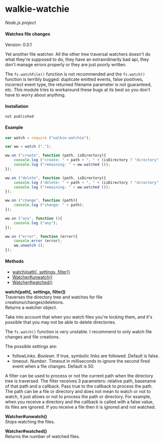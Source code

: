 walkie-watchie
==============

_Node.js project_

#### Watches file changes ####

Version: 0.0.1

Yet another file watcher. All the other tree traversal watchers doesn't do what they're supposed to do, they have an extraordinarily bad api, they don't manage errors properly or they are just poorly written.

The `fs.watchFile()` function is not recommended and the `fs.watch()` function is terribly bugged: duplicate emitted events, false positives, incorrect event type, the returned filename parameter is not guaranteed, etc. This module tries to workaround these bugs at its best so you don't have to worry about anything.

#### Installation ####

```
not published
```

#### Example ####

```javascript
var watch = require ("walkie-watchie");

var ww = watch (".");

ww.on ("create", function (path, isDirectory){
	console.log ("create: " + path + ", " + (isDirectory ? "directory" : "file"));
	console.log ("remaining: " + ww.watched ());
});

ww.on ("delete", function (path, isDirectory){
	console.log ("delete: " + path + ", " + (isDirectory ? "directory" : "file"));
	console.log ("remaining: " + ww.watched ());
});

ww.on ("change", function (path){
	console.log ("change: " + path);
});

ww.on ("any", function (){
	console.log ("any");
});

ww.on ("error", function (error){
	console.error (error);
	ww.unwatch ();
});
```

#### Methods ####

- [watch(path[, settings, filter])](#watch)
- [Watcher#unwatch()](#unwatch)
- [Watcher#watched()](#watched)

<a name="watch"></a>
__watch(path[, settings, filter])__  
Traverses the directory tree and watches for file creations/changes/deletions.   
Returns a watcher object.

Take into account that when you watch files you're locking them, and it's possible that you may not be able to delete directories.

The `fs.watch()` function is very unstable. I recommend to only watch file changes and file creations.

The possible settings are:
- followLinks. _Boolean_. If true, symbolic links are followed. Default is false.
- timeout. _Number_. Timeout in milliseconds to ignore the second fired event when a file changes. Default is 50.

A filter can be used to process or not the current path when the directory tree is traversed. The filter receives 3 parameters: relative path, basename of that path and a callback. Pass true to the callback to process the path. The path can be a file or directory and does not mean to watch or not to watch, it just allows or not to process the path or directory. For example, when you receive a directory and the callback is called with a false value, its files are ignored. If you receive a file then it is ignored and not watched.

<a name="unwatch"></a>
__Watcher#unwatch()__  
Stops watching the files.

<a name="watched"></a>
__Watcher#watched()__  
Returns the number of watched files.